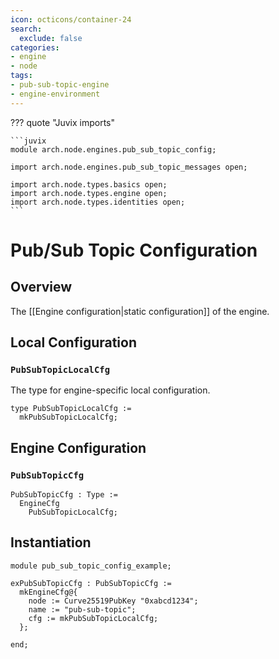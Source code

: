 ```yaml
---
icon: octicons/container-24
search:
  exclude: false
categories:
- engine
- node
tags:
- pub-sub-topic-engine
- engine-environment
---
```


??? quote "Juvix imports"

    ```juvix
    module arch.node.engines.pub_sub_topic_config;

    import arch.node.engines.pub_sub_topic_messages open;

    import arch.node.types.basics open;
    import arch.node.types.engine open;
    import arch.node.types.identities open;
    ```

# Pub/Sub Topic Configuration

## Overview

The [[Engine configuration|static configuration]] of the engine.

## Local Configuration

### `PubSubTopicLocalCfg`

The type for engine-specific local configuration.

<!-- --8<-- [start:PubSubTopicLocalCfg] -->
```juvix
type PubSubTopicLocalCfg :=
  mkPubSubTopicLocalCfg;
```
<!-- --8<-- [end:PubSubTopicLocalCfg] -->

## Engine Configuration

### `PubSubTopicCfg`

<!-- --8<-- [start:PubSubTopicCfg] -->
```juvix
PubSubTopicCfg : Type :=
  EngineCfg
    PubSubTopicLocalCfg;
```
<!-- --8<-- [end:PubSubTopicCfg] -->

## Instantiation

<!-- --8<-- [start:exPubSubTopicCfg] -->
```juvix extract-module-statements
module pub_sub_topic_config_example;

exPubSubTopicCfg : PubSubTopicCfg :=
  mkEngineCfg@{
    node := Curve25519PubKey "0xabcd1234";
    name := "pub-sub-topic";
    cfg := mkPubSubTopicLocalCfg;
  };

end;
```
<!-- --8<-- [end:exPubSubTopicCfg] -->
